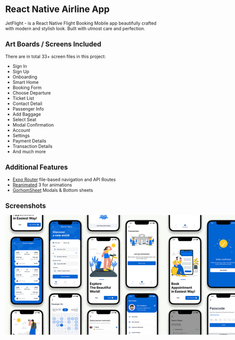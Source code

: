 # React Native Airline App

JetFlight - is a React Native Flight Booking Mobile app beautifully crafted with modern and stylish look. Built with utmost care and perfection.

## Art Boards / Screens Included

There are in total 33+ screen files in this project:

- Sign In
- Sign Up
- Onboarding
- Smart Home
- Booking Form
- Choose Departure
- Ticket List
- Contact Detail
- Passenger Info
- Add Baggage
- Select Seat
- Modal Confirmation
- Account
- Settings
- Payment Details
- Transaction Details
- And much more

## Additional Features

- [Expo Router](https://docs.expo.dev/routing/introduction/) file-based navigation and API Routes
- [Reanimated](https://docs.swmansion.com/react-native-reanimated/) 3 for animations
- [GorhomSheet](https://gorhom.dev/react-native-bottom-sheet/) Modals & Bottom sheets

## Screenshots

<div style="display: flex; flex-direction: 'row';">
<img src="./assets/screenshots/Thumbnail.png" width=100%>
<img src="./assets/screenshots/Thumbnail-2.png" width=100%>
<img src="./assets/screenshots/Thumbnail-5.png" width=100%>
<img src="./assets/screenshots/Thumbnail-6.png" width=100%>
<img src="./assets/screenshots/Thumbnail-3.png" width=100%>
<img src="./assets/screenshots/Thumbnail-4.png" width=100%>
</div>
